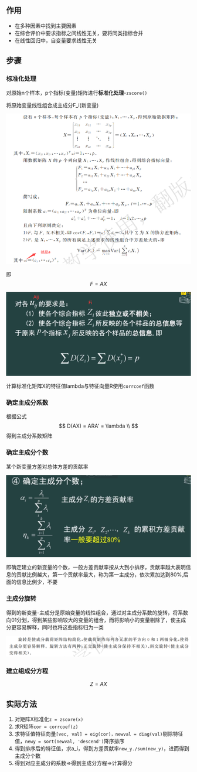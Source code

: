 ## 作用

- 在多种因素中找到主要因素
- 在综合评价中要求指标之间线性无关，要将同类指标合并
- 在线性回归中，自变量要求线性无关



## 步骤



### 标准化处理

对原始n个样本，p个指标(变量)矩阵进行**标准化处理**-`zscore()`

将原始变量线性组合成主成分F_i(新变量)

![image-20220320141934512](../../Sources/images_math/image-20220320141934512.png)

即
$$
F = AX
$$


![image-20220320142825596](../..//Sources/images_math/image-20220320142825596.png)



计算标准化矩阵X的特征值lambda与特征向量R使用`corrcoef`函数



### 确定主成分系数

根据公式
$$
D(AX) = ARA' = \lambda \\
$$
得到主成分系数矩阵



### 确定主成分个数

某个新变量方差对总体方差的贡献率

![image-20220320143939516](../..//Sources/images_math/image-20220320143939516.png)



即确定建立的新变量的个数，一般方差贡献率按从大到小排序，贡献率越大表明信息的贡献比例越大，第一个贡献率最大，称为第一主成分，依次累加达到80%,后面的信息比例少，不要



### 主成分旋转

得到的新变量-主成分是原始变量的线性组合，通过对主成分系数的旋转，将系数向01分划，得到某些影响较大的变量的组合，而将影响小的变量剔除了，使主成分更容易解释，同时也将这些指标归为一类

![image-20220320144316389](../..//Sources/images_math/image-20220320144316389.png)



### 建立组成分方程

$$
Z = AX
$$



## 实际方法

1. 对矩阵X标准化`z = zscore(x)`
2. 求R矩阵`cor = corrcoef(z)`
3. 求特征值特征向量`[vec, val] = eig(cor)，newval = diag(val)`剔除特征值，`newy = sort(newval, 'descend')`降序排序
4. 得到排序后的特征值，求a_i，得到方差贡献率`new_y./sum(new_y)`，进而得到主成分个数
5. 得到对应主成分的系数=>得到主成分方程=>计算得分

